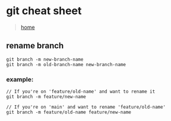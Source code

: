 # git cheat sheet

> [home](../README.md)

## rename branch
```
git branch -m new-branch-name
git branch -m old-branch-name new-branch-name
```

### example:
```
// If you're on 'feature/old-name' and want to rename it
git branch -m feature/new-name

// If you're on 'main' and want to rename 'feature/old-name'
git branch -m feature/old-name feature/new-name
```